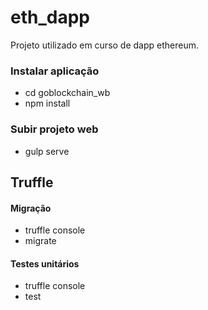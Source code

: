 # eth_dapp
Projeto utilizado em curso de dapp ethereum. 

### Instalar aplicação
- cd goblockchain_wb
- npm install 

### Subir projeto web
- gulp serve

## Truffle
#### Migração
- truffle console
- migrate
#### Testes unitários
- truffle console
- test

